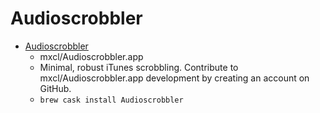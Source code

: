 # Audioscrobbler
- [Audioscrobbler](https://github.com/mxcl/Audioscrobbler.app)
  -  mxcl/Audioscrobbler.app
  - Minimal, robust iTunes scrobbling. Contribute to mxcl/Audioscrobbler.app development by creating an account on GitHub.
  - `brew cask install Audioscrobbler`
